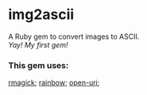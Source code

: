 # img2ascii

A Ruby gem to convert images to ASCII.
<br>
*Yay! My first gem!*


### This gem uses:
[rmagick](https://rubygems.org/gems/rmagick);
[rainbow](https://rubygems.org/gems/rainbow);
[open-uri](https://rubygems.org/gems/open-uri);
